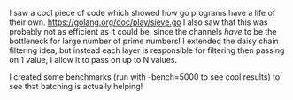 I saw a cool piece of code which showed how go programs have a life of their own.
https://golang.org/doc/play/sieve.go
I also saw that this was probably not as efficient as it could be, since the channels
_have_ to be the bottleneck for large number of prime numbers!  I extended the
daisy chain filtering idea, but instead each layer is responsible for filtering then
passing on 1 value, I allow it to pass on up to N values.

I created some benchmarks (run with -bench=5000 to see cool results) to see that batching
is actually helping!
